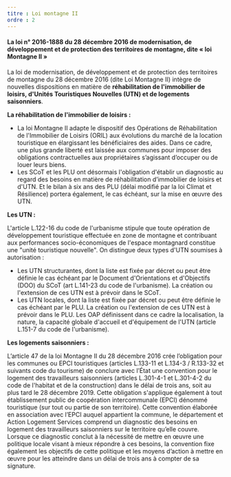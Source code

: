 ```yaml
---
titre : Loi montagne II
ordre : 2
---
```


#### La loi n° 2016-1888 du 28 décembre 2016 de modernisation, de développement et de protection des territoires de montagne, dite « loi Montagne II »

La loi de modernisation, de développement et de protection des territoires de montagne du 28 décembre 2016 (dite Loi Montagne II) intègre de nouvelles dispositions en matière de **réhabilitation de l'immobilier de loisirs, d'Unités Touristiques Nouvelles (UTN) et de logements saisonniers**.

**La réhabilitation de l'immobilier de loisirs :**
- La loi Montagne II adapte le dispositif des Opérations de Réhabilitation de l'Immobilier de Loisirs (ORIL) aux évolutions du marché de la location touristique en élargissant les bénéficiaires des aides. Dans ce cadre, une plus grande liberté est laissée aux communes pour imposer des obligations contractuelles aux propriétaires s’agissant d’occuper ou de louer leurs biens.
- Les SCoT et les PLU ont désormais l'obligation d'établir un diagnostic au regard des besoins en matière de réhabilitation d’immobilier de loisirs et d'UTN. Et le bilan à six ans des PLU (délai modifié par la loi Climat et Résilience) portera également, le cas échéant, sur la mise en œuvre des UTN.

**Les UTN :**

L'article L.122-16 du code de l'urbanisme stipule que toute opération de développement touristique effectuée en zone de montagne et contribuant aux performances socio-économiques de l'espace montagnard constitue une "unité touristique nouvelle".
On distingue deux types d'UTN soumises à autorisation :
- Les UTN structurantes, dont la liste est fixée par décret ou peut être définie le cas échéant par le Document d'Orientations et d'Objectifs (DOO) du SCoT (art L.141-23 du code de l'urbanisme). La création ou l'extension de ces UTN est à prévoir dans le SCoT.
- Les UTN locales, dont la liste est fixée par décret ou peut être définie le cas échéant par le PLU. La création ou l'extension de ces UTN est à prévoir dans le PLU. Les OAP définissent dans ce cadre la localisation, la nature, la capacité globale d'accueil et d'équipement de l'UTN (article L.151-7 du code de l'urbanisme).

**Les logements saisonniers :**

L’article 47 de la loi Montagne II du 28 décembre 2016 crée l’obligation pour les communes ou EPCI touristiques (articles L.133-11 et L.134-3 / R.133-32 et suivants code du tourisme) de conclure avec l’État une convention pour le logement des travailleurs saisonniers (articles L.301-4-1 et L.301-4-2 du code de l'habitat et de la construction) dans le délai de trois ans, soit au plus tard le 28 décembre 2019. Cette obligation s'applique également à tout établissement public de coopération intercommunale (EPCI) dénommé touristique (sur tout ou partie de son territoire).
Cette convention élaborée en association avec l’EPCI auquel appartient la commune, le département et Action Logement Services comprend un diagnostic des besoins en logement des travailleurs saisonniers sur le territoire qu’elle couvre. Lorsque ce diagnostic conclut à la nécessité de mettre en œuvre une politique locale visant à mieux répondre à ces besoins, la convention fixe également les objectifs de cette politique et les moyens d’action à mettre en œuvre pour les atteindre dans un délai de trois ans à compter de sa signature.